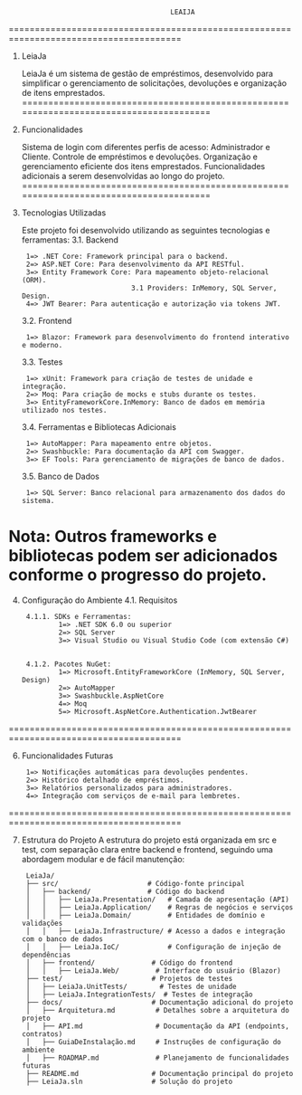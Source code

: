                                             LEAIJA
=======================================================================================
1.  LeiaJa

    LeiaJa é um sistema de gestão de empréstimos, desenvolvido para simplificar o gerenciamento de solicitações, devoluções e       organização de itens emprestados.
=======================================================================================

2. Funcionalidades

    Sistema de login com diferentes perfis de acesso: Administrador e Cliente.
    Controle de empréstimos e devoluções.
    Organização e gerenciamento eficiente dos itens emprestados.
    Funcionalidades adicionais a serem desenvolvidas ao longo do projeto.
=======================================================================================

3. Tecnologias Utilizadas

    Este projeto foi desenvolvido utilizando as seguintes tecnologias e ferramentas:
    3.1. Backend

        1=> .NET Core: Framework principal para o backend.
        2=> ASP.NET Core: Para desenvolvimento da API RESTful.
        3=> Entity Framework Core: Para mapeamento objeto-relacional (ORM).
                                  3.1 Providers: InMemory, SQL Server, Design.
        4=> JWT Bearer: Para autenticação e autorização via tokens JWT.

    3.2. Frontend

        1=> Blazor: Framework para desenvolvimento do frontend interativo e moderno.

    3.3. Testes

        1=> xUnit: Framework para criação de testes de unidade e integração.
        2=> Moq: Para criação de mocks e stubs durante os testes.
        3=> EntityFrameworkCore.InMemory: Banco de dados em memória utilizado nos testes.

    3.4. Ferramentas e Bibliotecas Adicionais

        1=> AutoMapper: Para mapeamento entre objetos.
        2=> Swashbuckle: Para documentação da API com Swagger.
        3=> EF Tools: Para gerenciamento de migrações de banco de dados.

    3.5. Banco de Dados

        1=> SQL Server: Banco relacional para armazenamento dos dados do sistema.

Nota: Outros frameworks e bibliotecas podem ser adicionados conforme o progresso do projeto.
=======================================================================================

4. Configuração do Ambiente
    4.1. Requisitos

        4.1.1. SDKs e Ferramentas:
                1=> .NET SDK 6.0 ou superior
                2=> SQL Server
                3=> Visual Studio ou Visual Studio Code (com extensão C#)
            
            
        4.1.2. Pacotes NuGet:
                1=> Microsoft.EntityFrameworkCore (InMemory, SQL Server, Design)
                2=> AutoMapper
                3=> Swashbuckle.AspNetCore
                4=> Moq
                5=> Microsoft.AspNetCore.Authentication.JwtBearer
=======================================================================================

6. Funcionalidades Futuras

        1=> Notificações automáticas para devoluções pendentes.
        2=> Histórico detalhado de empréstimos.
        3=> Relatórios personalizados para administradores.
        4=> Integração com serviços de e-mail para lembretes.
=======================================================================================

7. Estrutura do Projeto
    A estrutura do projeto está organizada em src e test, com separação clara entre backend e frontend, seguindo uma abordagem modular e de fácil manutenção:
    
        LeiaJa/
        ├── src/                      # Código-fonte principal
        │   ├── backend/              # Código do backend
        │   │   ├── LeiaJa.Presentation/   # Camada de apresentação (API)
        │   │   ├── LeiaJa.Application/    # Regras de negócios e serviços
        │   │   ├── LeiaJa.Domain/         # Entidades de domínio e validações
        │   │   ├── LeiaJa.Infrastructure/ # Acesso a dados e integração com o banco de dados
        │   │   ├── LeiaJa.IoC/            # Configuração de injeção de dependências
        │   ├── frontend/              # Código do frontend
        │   │   ├── LeiaJa.Web/         # Interface do usuário (Blazor)
        ├── test/                      # Projetos de testes
        │   ├── LeiaJa.UnitTests/        # Testes de unidade
        │   ├── LeiaJa.IntegrationTests/  # Testes de integração
        ├── docs/                      # Documentação adicional do projeto
        │   ├── Arquitetura.md          # Detalhes sobre a arquitetura do projeto
        │   ├── API.md                  # Documentação da API (endpoints, contratos)
        │   ├── GuiaDeInstalação.md     # Instruções de configuração do ambiente
        │   ├── ROADMAP.md              # Planejamento de funcionalidades futuras
        ├── README.md                  # Documentação principal do projeto
        ├── LeiaJa.sln                 # Solução do projeto


